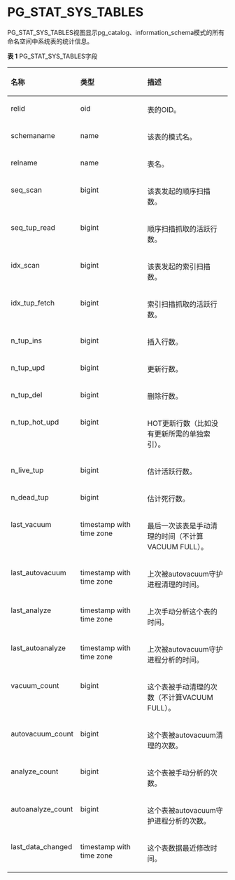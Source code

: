 # PG\_STAT\_SYS\_TABLES<a name="ZH-CN_TOPIC_0289900493"></a>

PG\_STAT\_SYS\_TABLES视图显示pg\_catalog、information\_schema模式的所有命名空间中系统表的统计信息。

**表 1**  PG\_STAT\_SYS\_TABLES字段

<a name="zh-cn_topic_0283137266_zh-cn_topic_0237122452_zh-cn_topic_0059777944_tb0ad026b12cd46328ad1e268932cc38a"></a>
<table><thead align="left"><tr id="zh-cn_topic_0283137266_zh-cn_topic_0237122452_zh-cn_topic_0059777944_r82693b0266304d6f93c47feb497147b0"><th class="cellrowborder" valign="top" width="23.03%" id="mcps1.2.4.1.1"><p id="zh-cn_topic_0283137266_zh-cn_topic_0237122452_zh-cn_topic_0059777944_a1fddbfa2ac2a4331a07e90c281017f47"><a name="zh-cn_topic_0283137266_zh-cn_topic_0237122452_zh-cn_topic_0059777944_a1fddbfa2ac2a4331a07e90c281017f47"></a><a name="zh-cn_topic_0283137266_zh-cn_topic_0237122452_zh-cn_topic_0059777944_a1fddbfa2ac2a4331a07e90c281017f47"></a>名称</p>
</th>
<th class="cellrowborder" valign="top" width="33.93%" id="mcps1.2.4.1.2"><p id="zh-cn_topic_0283137266_zh-cn_topic_0237122452_zh-cn_topic_0059777944_a1ad3a52942f04d3d8cba521d6fdc0f7d"><a name="zh-cn_topic_0283137266_zh-cn_topic_0237122452_zh-cn_topic_0059777944_a1ad3a52942f04d3d8cba521d6fdc0f7d"></a><a name="zh-cn_topic_0283137266_zh-cn_topic_0237122452_zh-cn_topic_0059777944_a1ad3a52942f04d3d8cba521d6fdc0f7d"></a>类型</p>
</th>
<th class="cellrowborder" valign="top" width="43.04%" id="mcps1.2.4.1.3"><p id="zh-cn_topic_0283137266_zh-cn_topic_0237122452_zh-cn_topic_0059777944_acef70f03385240f4b3354ae1f6fb70cf"><a name="zh-cn_topic_0283137266_zh-cn_topic_0237122452_zh-cn_topic_0059777944_acef70f03385240f4b3354ae1f6fb70cf"></a><a name="zh-cn_topic_0283137266_zh-cn_topic_0237122452_zh-cn_topic_0059777944_acef70f03385240f4b3354ae1f6fb70cf"></a>描述</p>
</th>
</tr>
</thead>
<tbody><tr id="zh-cn_topic_0283137266_zh-cn_topic_0237122452_zh-cn_topic_0059777944_r71d48af909434205ad84c8bb884ba0b8"><td class="cellrowborder" valign="top" width="23.03%" headers="mcps1.2.4.1.1 "><p id="zh-cn_topic_0283137266_zh-cn_topic_0237122452_zh-cn_topic_0059777944_a266d98c968d54f57a7ef840913ec623a"><a name="zh-cn_topic_0283137266_zh-cn_topic_0237122452_zh-cn_topic_0059777944_a266d98c968d54f57a7ef840913ec623a"></a><a name="zh-cn_topic_0283137266_zh-cn_topic_0237122452_zh-cn_topic_0059777944_a266d98c968d54f57a7ef840913ec623a"></a>relid</p>
</td>
<td class="cellrowborder" valign="top" width="33.93%" headers="mcps1.2.4.1.2 "><p id="zh-cn_topic_0283137266_zh-cn_topic_0237122452_zh-cn_topic_0059777944_a29b7cd189bc0489faeefcd53084dfbb4"><a name="zh-cn_topic_0283137266_zh-cn_topic_0237122452_zh-cn_topic_0059777944_a29b7cd189bc0489faeefcd53084dfbb4"></a><a name="zh-cn_topic_0283137266_zh-cn_topic_0237122452_zh-cn_topic_0059777944_a29b7cd189bc0489faeefcd53084dfbb4"></a>oid</p>
</td>
<td class="cellrowborder" valign="top" width="43.04%" headers="mcps1.2.4.1.3 "><p id="zh-cn_topic_0283137266_zh-cn_topic_0237122452_zh-cn_topic_0059777944_a24d35e0e522f4d138ad77e2e9d6b29a0"><a name="zh-cn_topic_0283137266_zh-cn_topic_0237122452_zh-cn_topic_0059777944_a24d35e0e522f4d138ad77e2e9d6b29a0"></a><a name="zh-cn_topic_0283137266_zh-cn_topic_0237122452_zh-cn_topic_0059777944_a24d35e0e522f4d138ad77e2e9d6b29a0"></a>表的OID。</p>
</td>
</tr>
<tr id="zh-cn_topic_0283137266_zh-cn_topic_0237122452_zh-cn_topic_0059777944_r7fa2f7e47b864ed987e67f163d3ff0c1"><td class="cellrowborder" valign="top" width="23.03%" headers="mcps1.2.4.1.1 "><p id="zh-cn_topic_0283137266_zh-cn_topic_0237122452_zh-cn_topic_0059777944_a3f53e7bcb6a0488b9d7b923976b72de1"><a name="zh-cn_topic_0283137266_zh-cn_topic_0237122452_zh-cn_topic_0059777944_a3f53e7bcb6a0488b9d7b923976b72de1"></a><a name="zh-cn_topic_0283137266_zh-cn_topic_0237122452_zh-cn_topic_0059777944_a3f53e7bcb6a0488b9d7b923976b72de1"></a>schemaname</p>
</td>
<td class="cellrowborder" valign="top" width="33.93%" headers="mcps1.2.4.1.2 "><p id="zh-cn_topic_0283137266_zh-cn_topic_0237122452_zh-cn_topic_0059777944_abc26d6b38a75483593492bbe370b9150"><a name="zh-cn_topic_0283137266_zh-cn_topic_0237122452_zh-cn_topic_0059777944_abc26d6b38a75483593492bbe370b9150"></a><a name="zh-cn_topic_0283137266_zh-cn_topic_0237122452_zh-cn_topic_0059777944_abc26d6b38a75483593492bbe370b9150"></a>name</p>
</td>
<td class="cellrowborder" valign="top" width="43.04%" headers="mcps1.2.4.1.3 "><p id="zh-cn_topic_0283137266_zh-cn_topic_0237122452_zh-cn_topic_0059777944_ab1799c79d0e84f1abac0e575c30cd6e6"><a name="zh-cn_topic_0283137266_zh-cn_topic_0237122452_zh-cn_topic_0059777944_ab1799c79d0e84f1abac0e575c30cd6e6"></a><a name="zh-cn_topic_0283137266_zh-cn_topic_0237122452_zh-cn_topic_0059777944_ab1799c79d0e84f1abac0e575c30cd6e6"></a>该表的模式名。</p>
</td>
</tr>
<tr id="zh-cn_topic_0283137266_zh-cn_topic_0237122452_zh-cn_topic_0059777944_rb19df682a72440379369f232f8024a04"><td class="cellrowborder" valign="top" width="23.03%" headers="mcps1.2.4.1.1 "><p id="zh-cn_topic_0283137266_zh-cn_topic_0237122452_zh-cn_topic_0059777944_a3a237586cf5340a48e81157ea082127a"><a name="zh-cn_topic_0283137266_zh-cn_topic_0237122452_zh-cn_topic_0059777944_a3a237586cf5340a48e81157ea082127a"></a><a name="zh-cn_topic_0283137266_zh-cn_topic_0237122452_zh-cn_topic_0059777944_a3a237586cf5340a48e81157ea082127a"></a>relname</p>
</td>
<td class="cellrowborder" valign="top" width="33.93%" headers="mcps1.2.4.1.2 "><p id="zh-cn_topic_0283137266_zh-cn_topic_0237122452_zh-cn_topic_0059777944_a5e7fe87c8c714f16b7a77e9f6f820aea"><a name="zh-cn_topic_0283137266_zh-cn_topic_0237122452_zh-cn_topic_0059777944_a5e7fe87c8c714f16b7a77e9f6f820aea"></a><a name="zh-cn_topic_0283137266_zh-cn_topic_0237122452_zh-cn_topic_0059777944_a5e7fe87c8c714f16b7a77e9f6f820aea"></a>name</p>
</td>
<td class="cellrowborder" valign="top" width="43.04%" headers="mcps1.2.4.1.3 "><p id="zh-cn_topic_0283137266_zh-cn_topic_0237122452_zh-cn_topic_0059777944_aae81d3124ca1475b8f6a9b684fcf2d9c"><a name="zh-cn_topic_0283137266_zh-cn_topic_0237122452_zh-cn_topic_0059777944_aae81d3124ca1475b8f6a9b684fcf2d9c"></a><a name="zh-cn_topic_0283137266_zh-cn_topic_0237122452_zh-cn_topic_0059777944_aae81d3124ca1475b8f6a9b684fcf2d9c"></a>表名。</p>
</td>
</tr>
<tr id="zh-cn_topic_0283137266_zh-cn_topic_0237122452_zh-cn_topic_0059777944_rb836e203e596436e9b9e37d75f260224"><td class="cellrowborder" valign="top" width="23.03%" headers="mcps1.2.4.1.1 "><p id="zh-cn_topic_0283137266_zh-cn_topic_0237122452_zh-cn_topic_0059777944_a4d9d69d3995a4f3ea3d02dbe2ba34bd4"><a name="zh-cn_topic_0283137266_zh-cn_topic_0237122452_zh-cn_topic_0059777944_a4d9d69d3995a4f3ea3d02dbe2ba34bd4"></a><a name="zh-cn_topic_0283137266_zh-cn_topic_0237122452_zh-cn_topic_0059777944_a4d9d69d3995a4f3ea3d02dbe2ba34bd4"></a>seq_scan</p>
</td>
<td class="cellrowborder" valign="top" width="33.93%" headers="mcps1.2.4.1.2 "><p id="zh-cn_topic_0283137266_zh-cn_topic_0237122452_zh-cn_topic_0059777944_ae17c4337d635446d8be8d47a4fcda8a0"><a name="zh-cn_topic_0283137266_zh-cn_topic_0237122452_zh-cn_topic_0059777944_ae17c4337d635446d8be8d47a4fcda8a0"></a><a name="zh-cn_topic_0283137266_zh-cn_topic_0237122452_zh-cn_topic_0059777944_ae17c4337d635446d8be8d47a4fcda8a0"></a>bigint</p>
</td>
<td class="cellrowborder" valign="top" width="43.04%" headers="mcps1.2.4.1.3 "><p id="zh-cn_topic_0283137266_zh-cn_topic_0237122452_zh-cn_topic_0059777944_a8293789e56424fc2a730848620d55c87"><a name="zh-cn_topic_0283137266_zh-cn_topic_0237122452_zh-cn_topic_0059777944_a8293789e56424fc2a730848620d55c87"></a><a name="zh-cn_topic_0283137266_zh-cn_topic_0237122452_zh-cn_topic_0059777944_a8293789e56424fc2a730848620d55c87"></a>该表发起的顺序扫描数。</p>
</td>
</tr>
<tr id="zh-cn_topic_0283137266_zh-cn_topic_0237122452_zh-cn_topic_0059777944_rb11753ef83144fbb8c379bad96ba902b"><td class="cellrowborder" valign="top" width="23.03%" headers="mcps1.2.4.1.1 "><p id="zh-cn_topic_0283137266_zh-cn_topic_0237122452_zh-cn_topic_0059777944_a9e461b099c614c54bff917beec3bd334"><a name="zh-cn_topic_0283137266_zh-cn_topic_0237122452_zh-cn_topic_0059777944_a9e461b099c614c54bff917beec3bd334"></a><a name="zh-cn_topic_0283137266_zh-cn_topic_0237122452_zh-cn_topic_0059777944_a9e461b099c614c54bff917beec3bd334"></a>seq_tup_read</p>
</td>
<td class="cellrowborder" valign="top" width="33.93%" headers="mcps1.2.4.1.2 "><p id="zh-cn_topic_0283137266_zh-cn_topic_0237122452_zh-cn_topic_0059777944_ac8c0bc7ffb8a48af86dc93d8035a3f74"><a name="zh-cn_topic_0283137266_zh-cn_topic_0237122452_zh-cn_topic_0059777944_ac8c0bc7ffb8a48af86dc93d8035a3f74"></a><a name="zh-cn_topic_0283137266_zh-cn_topic_0237122452_zh-cn_topic_0059777944_ac8c0bc7ffb8a48af86dc93d8035a3f74"></a>bigint</p>
</td>
<td class="cellrowborder" valign="top" width="43.04%" headers="mcps1.2.4.1.3 "><p id="zh-cn_topic_0283137266_zh-cn_topic_0237122452_zh-cn_topic_0059777944_aa8438bd23c084b23be563032f6ff66a5"><a name="zh-cn_topic_0283137266_zh-cn_topic_0237122452_zh-cn_topic_0059777944_aa8438bd23c084b23be563032f6ff66a5"></a><a name="zh-cn_topic_0283137266_zh-cn_topic_0237122452_zh-cn_topic_0059777944_aa8438bd23c084b23be563032f6ff66a5"></a>顺序扫描抓取的活跃行数。</p>
</td>
</tr>
<tr id="zh-cn_topic_0283137266_zh-cn_topic_0237122452_zh-cn_topic_0059777944_r25d11bab61904550a2e7e7398b8aef98"><td class="cellrowborder" valign="top" width="23.03%" headers="mcps1.2.4.1.1 "><p id="zh-cn_topic_0283137266_zh-cn_topic_0237122452_zh-cn_topic_0059777944_a04d4f99629f04d2f8f0d327327912b63"><a name="zh-cn_topic_0283137266_zh-cn_topic_0237122452_zh-cn_topic_0059777944_a04d4f99629f04d2f8f0d327327912b63"></a><a name="zh-cn_topic_0283137266_zh-cn_topic_0237122452_zh-cn_topic_0059777944_a04d4f99629f04d2f8f0d327327912b63"></a>idx_scan</p>
</td>
<td class="cellrowborder" valign="top" width="33.93%" headers="mcps1.2.4.1.2 "><p id="zh-cn_topic_0283137266_zh-cn_topic_0237122452_zh-cn_topic_0059777944_ac87e8f2fb25e4a4eb2006609a8153e71"><a name="zh-cn_topic_0283137266_zh-cn_topic_0237122452_zh-cn_topic_0059777944_ac87e8f2fb25e4a4eb2006609a8153e71"></a><a name="zh-cn_topic_0283137266_zh-cn_topic_0237122452_zh-cn_topic_0059777944_ac87e8f2fb25e4a4eb2006609a8153e71"></a>bigint</p>
</td>
<td class="cellrowborder" valign="top" width="43.04%" headers="mcps1.2.4.1.3 "><p id="zh-cn_topic_0283137266_zh-cn_topic_0237122452_zh-cn_topic_0059777944_aecbb6b641406436cbc03d042049da935"><a name="zh-cn_topic_0283137266_zh-cn_topic_0237122452_zh-cn_topic_0059777944_aecbb6b641406436cbc03d042049da935"></a><a name="zh-cn_topic_0283137266_zh-cn_topic_0237122452_zh-cn_topic_0059777944_aecbb6b641406436cbc03d042049da935"></a>该表发起的索引扫描数。</p>
</td>
</tr>
<tr id="zh-cn_topic_0283137266_zh-cn_topic_0237122452_zh-cn_topic_0059777944_r425fe6b3b0de46a899b153552c829be8"><td class="cellrowborder" valign="top" width="23.03%" headers="mcps1.2.4.1.1 "><p id="zh-cn_topic_0283137266_zh-cn_topic_0237122452_zh-cn_topic_0059777944_aebfd641ddae84ec993fc4ce8442f208e"><a name="zh-cn_topic_0283137266_zh-cn_topic_0237122452_zh-cn_topic_0059777944_aebfd641ddae84ec993fc4ce8442f208e"></a><a name="zh-cn_topic_0283137266_zh-cn_topic_0237122452_zh-cn_topic_0059777944_aebfd641ddae84ec993fc4ce8442f208e"></a>idx_tup_fetch</p>
</td>
<td class="cellrowborder" valign="top" width="33.93%" headers="mcps1.2.4.1.2 "><p id="zh-cn_topic_0283137266_zh-cn_topic_0237122452_zh-cn_topic_0059777944_ab5158d946eec4c85b9325868fb906999"><a name="zh-cn_topic_0283137266_zh-cn_topic_0237122452_zh-cn_topic_0059777944_ab5158d946eec4c85b9325868fb906999"></a><a name="zh-cn_topic_0283137266_zh-cn_topic_0237122452_zh-cn_topic_0059777944_ab5158d946eec4c85b9325868fb906999"></a>bigint</p>
</td>
<td class="cellrowborder" valign="top" width="43.04%" headers="mcps1.2.4.1.3 "><p id="zh-cn_topic_0283137266_zh-cn_topic_0237122452_zh-cn_topic_0059777944_a637a963842544c99bb65a6ff36d70aba"><a name="zh-cn_topic_0283137266_zh-cn_topic_0237122452_zh-cn_topic_0059777944_a637a963842544c99bb65a6ff36d70aba"></a><a name="zh-cn_topic_0283137266_zh-cn_topic_0237122452_zh-cn_topic_0059777944_a637a963842544c99bb65a6ff36d70aba"></a>索引扫描抓取的活跃行数。</p>
</td>
</tr>
<tr id="zh-cn_topic_0283137266_zh-cn_topic_0237122452_zh-cn_topic_0059777944_r422e2bfbfdfe4e8089dee473267d5cb2"><td class="cellrowborder" valign="top" width="23.03%" headers="mcps1.2.4.1.1 "><p id="zh-cn_topic_0283137266_zh-cn_topic_0237122452_zh-cn_topic_0059777944_a5e6eab5c8d0c4a809fc13f537461cc7b"><a name="zh-cn_topic_0283137266_zh-cn_topic_0237122452_zh-cn_topic_0059777944_a5e6eab5c8d0c4a809fc13f537461cc7b"></a><a name="zh-cn_topic_0283137266_zh-cn_topic_0237122452_zh-cn_topic_0059777944_a5e6eab5c8d0c4a809fc13f537461cc7b"></a>n_tup_ins</p>
</td>
<td class="cellrowborder" valign="top" width="33.93%" headers="mcps1.2.4.1.2 "><p id="zh-cn_topic_0283137266_zh-cn_topic_0237122452_zh-cn_topic_0059777944_a9aac495291c74baaabcbf047aa0f60cd"><a name="zh-cn_topic_0283137266_zh-cn_topic_0237122452_zh-cn_topic_0059777944_a9aac495291c74baaabcbf047aa0f60cd"></a><a name="zh-cn_topic_0283137266_zh-cn_topic_0237122452_zh-cn_topic_0059777944_a9aac495291c74baaabcbf047aa0f60cd"></a>bigint</p>
</td>
<td class="cellrowborder" valign="top" width="43.04%" headers="mcps1.2.4.1.3 "><p id="zh-cn_topic_0283137266_zh-cn_topic_0237122452_zh-cn_topic_0059777944_a667be5a354e14b1ab399cdc8e80e1ee2"><a name="zh-cn_topic_0283137266_zh-cn_topic_0237122452_zh-cn_topic_0059777944_a667be5a354e14b1ab399cdc8e80e1ee2"></a><a name="zh-cn_topic_0283137266_zh-cn_topic_0237122452_zh-cn_topic_0059777944_a667be5a354e14b1ab399cdc8e80e1ee2"></a>插入行数。</p>
</td>
</tr>
<tr id="zh-cn_topic_0283137266_zh-cn_topic_0237122452_zh-cn_topic_0059777944_r5a5e6bbb09524845b6017b2ac3ff52ff"><td class="cellrowborder" valign="top" width="23.03%" headers="mcps1.2.4.1.1 "><p id="zh-cn_topic_0283137266_zh-cn_topic_0237122452_zh-cn_topic_0059777944_a908d6710b15a435ab996e9fbe271c86b"><a name="zh-cn_topic_0283137266_zh-cn_topic_0237122452_zh-cn_topic_0059777944_a908d6710b15a435ab996e9fbe271c86b"></a><a name="zh-cn_topic_0283137266_zh-cn_topic_0237122452_zh-cn_topic_0059777944_a908d6710b15a435ab996e9fbe271c86b"></a>n_tup_upd</p>
</td>
<td class="cellrowborder" valign="top" width="33.93%" headers="mcps1.2.4.1.2 "><p id="zh-cn_topic_0283137266_zh-cn_topic_0237122452_zh-cn_topic_0059777944_a3463750cab23434cb9c2feda0c8f50be"><a name="zh-cn_topic_0283137266_zh-cn_topic_0237122452_zh-cn_topic_0059777944_a3463750cab23434cb9c2feda0c8f50be"></a><a name="zh-cn_topic_0283137266_zh-cn_topic_0237122452_zh-cn_topic_0059777944_a3463750cab23434cb9c2feda0c8f50be"></a>bigint</p>
</td>
<td class="cellrowborder" valign="top" width="43.04%" headers="mcps1.2.4.1.3 "><p id="zh-cn_topic_0283137266_zh-cn_topic_0237122452_zh-cn_topic_0059777944_a3be83789c0d146fdab782c6e25cd839a"><a name="zh-cn_topic_0283137266_zh-cn_topic_0237122452_zh-cn_topic_0059777944_a3be83789c0d146fdab782c6e25cd839a"></a><a name="zh-cn_topic_0283137266_zh-cn_topic_0237122452_zh-cn_topic_0059777944_a3be83789c0d146fdab782c6e25cd839a"></a>更新行数。</p>
</td>
</tr>
<tr id="zh-cn_topic_0283137266_zh-cn_topic_0237122452_zh-cn_topic_0059777944_rc392fc325d824d9db70ce2dc72b9a6f9"><td class="cellrowborder" valign="top" width="23.03%" headers="mcps1.2.4.1.1 "><p id="zh-cn_topic_0283137266_zh-cn_topic_0237122452_zh-cn_topic_0059777944_a1749f7632e2d4e4599717a20c036719d"><a name="zh-cn_topic_0283137266_zh-cn_topic_0237122452_zh-cn_topic_0059777944_a1749f7632e2d4e4599717a20c036719d"></a><a name="zh-cn_topic_0283137266_zh-cn_topic_0237122452_zh-cn_topic_0059777944_a1749f7632e2d4e4599717a20c036719d"></a>n_tup_del</p>
</td>
<td class="cellrowborder" valign="top" width="33.93%" headers="mcps1.2.4.1.2 "><p id="zh-cn_topic_0283137266_zh-cn_topic_0237122452_zh-cn_topic_0059777944_ad386dc6b4c194373b4e830aac3ab6c24"><a name="zh-cn_topic_0283137266_zh-cn_topic_0237122452_zh-cn_topic_0059777944_ad386dc6b4c194373b4e830aac3ab6c24"></a><a name="zh-cn_topic_0283137266_zh-cn_topic_0237122452_zh-cn_topic_0059777944_ad386dc6b4c194373b4e830aac3ab6c24"></a>bigint</p>
</td>
<td class="cellrowborder" valign="top" width="43.04%" headers="mcps1.2.4.1.3 "><p id="zh-cn_topic_0283137266_zh-cn_topic_0237122452_zh-cn_topic_0059777944_afe16085394af4112a9e5d8a4890bc671"><a name="zh-cn_topic_0283137266_zh-cn_topic_0237122452_zh-cn_topic_0059777944_afe16085394af4112a9e5d8a4890bc671"></a><a name="zh-cn_topic_0283137266_zh-cn_topic_0237122452_zh-cn_topic_0059777944_afe16085394af4112a9e5d8a4890bc671"></a>删除行数。</p>
</td>
</tr>
<tr id="zh-cn_topic_0283137266_zh-cn_topic_0237122452_zh-cn_topic_0059777944_r3fdc1ce64acf4dd5a9984bb0cc940957"><td class="cellrowborder" valign="top" width="23.03%" headers="mcps1.2.4.1.1 "><p id="zh-cn_topic_0283137266_zh-cn_topic_0237122452_zh-cn_topic_0059777944_ab14bb976914247448c57d689a528a104"><a name="zh-cn_topic_0283137266_zh-cn_topic_0237122452_zh-cn_topic_0059777944_ab14bb976914247448c57d689a528a104"></a><a name="zh-cn_topic_0283137266_zh-cn_topic_0237122452_zh-cn_topic_0059777944_ab14bb976914247448c57d689a528a104"></a>n_tup_hot_upd</p>
</td>
<td class="cellrowborder" valign="top" width="33.93%" headers="mcps1.2.4.1.2 "><p id="zh-cn_topic_0283137266_zh-cn_topic_0237122452_zh-cn_topic_0059777944_a1db854c9cd914a428cd78b977027de50"><a name="zh-cn_topic_0283137266_zh-cn_topic_0237122452_zh-cn_topic_0059777944_a1db854c9cd914a428cd78b977027de50"></a><a name="zh-cn_topic_0283137266_zh-cn_topic_0237122452_zh-cn_topic_0059777944_a1db854c9cd914a428cd78b977027de50"></a>bigint</p>
</td>
<td class="cellrowborder" valign="top" width="43.04%" headers="mcps1.2.4.1.3 "><p id="zh-cn_topic_0283137266_zh-cn_topic_0237122452_zh-cn_topic_0059777944_aa7b875292a404df597cb3ca488f851e3"><a name="zh-cn_topic_0283137266_zh-cn_topic_0237122452_zh-cn_topic_0059777944_aa7b875292a404df597cb3ca488f851e3"></a><a name="zh-cn_topic_0283137266_zh-cn_topic_0237122452_zh-cn_topic_0059777944_aa7b875292a404df597cb3ca488f851e3"></a>HOT更新行数（比如没有更新所需的单独索引）。</p>
</td>
</tr>
<tr id="zh-cn_topic_0283137266_zh-cn_topic_0237122452_zh-cn_topic_0059777944_rfdca496aaae547f8b916f4164bbfc5b7"><td class="cellrowborder" valign="top" width="23.03%" headers="mcps1.2.4.1.1 "><p id="zh-cn_topic_0283137266_zh-cn_topic_0237122452_zh-cn_topic_0059777944_a3aea8a42040b43daae398f11088268b4"><a name="zh-cn_topic_0283137266_zh-cn_topic_0237122452_zh-cn_topic_0059777944_a3aea8a42040b43daae398f11088268b4"></a><a name="zh-cn_topic_0283137266_zh-cn_topic_0237122452_zh-cn_topic_0059777944_a3aea8a42040b43daae398f11088268b4"></a>n_live_tup</p>
</td>
<td class="cellrowborder" valign="top" width="33.93%" headers="mcps1.2.4.1.2 "><p id="zh-cn_topic_0283137266_zh-cn_topic_0237122452_zh-cn_topic_0059777944_ae6540723eb1543dc8e38dfaa6ab74215"><a name="zh-cn_topic_0283137266_zh-cn_topic_0237122452_zh-cn_topic_0059777944_ae6540723eb1543dc8e38dfaa6ab74215"></a><a name="zh-cn_topic_0283137266_zh-cn_topic_0237122452_zh-cn_topic_0059777944_ae6540723eb1543dc8e38dfaa6ab74215"></a>bigint</p>
</td>
<td class="cellrowborder" valign="top" width="43.04%" headers="mcps1.2.4.1.3 "><p id="zh-cn_topic_0283137266_zh-cn_topic_0237122452_zh-cn_topic_0059777944_abfb7a9716afb411c8c4ea71509aedd1a"><a name="zh-cn_topic_0283137266_zh-cn_topic_0237122452_zh-cn_topic_0059777944_abfb7a9716afb411c8c4ea71509aedd1a"></a><a name="zh-cn_topic_0283137266_zh-cn_topic_0237122452_zh-cn_topic_0059777944_abfb7a9716afb411c8c4ea71509aedd1a"></a>估计活跃行数。</p>
</td>
</tr>
<tr id="zh-cn_topic_0283137266_zh-cn_topic_0237122452_zh-cn_topic_0059777944_r499812024ed84253983693257516fd4e"><td class="cellrowborder" valign="top" width="23.03%" headers="mcps1.2.4.1.1 "><p id="zh-cn_topic_0283137266_zh-cn_topic_0237122452_zh-cn_topic_0059777944_a839947c70727430e8bd902653648dace"><a name="zh-cn_topic_0283137266_zh-cn_topic_0237122452_zh-cn_topic_0059777944_a839947c70727430e8bd902653648dace"></a><a name="zh-cn_topic_0283137266_zh-cn_topic_0237122452_zh-cn_topic_0059777944_a839947c70727430e8bd902653648dace"></a>n_dead_tup</p>
</td>
<td class="cellrowborder" valign="top" width="33.93%" headers="mcps1.2.4.1.2 "><p id="zh-cn_topic_0283137266_zh-cn_topic_0237122452_zh-cn_topic_0059777944_a0b7ab54f0aea45d0bb6dc49a5e17acc2"><a name="zh-cn_topic_0283137266_zh-cn_topic_0237122452_zh-cn_topic_0059777944_a0b7ab54f0aea45d0bb6dc49a5e17acc2"></a><a name="zh-cn_topic_0283137266_zh-cn_topic_0237122452_zh-cn_topic_0059777944_a0b7ab54f0aea45d0bb6dc49a5e17acc2"></a>bigint</p>
</td>
<td class="cellrowborder" valign="top" width="43.04%" headers="mcps1.2.4.1.3 "><p id="zh-cn_topic_0283137266_zh-cn_topic_0237122452_zh-cn_topic_0059777944_a321143e742f24c7d96b289b85ef83ffc"><a name="zh-cn_topic_0283137266_zh-cn_topic_0237122452_zh-cn_topic_0059777944_a321143e742f24c7d96b289b85ef83ffc"></a><a name="zh-cn_topic_0283137266_zh-cn_topic_0237122452_zh-cn_topic_0059777944_a321143e742f24c7d96b289b85ef83ffc"></a>估计死行数。</p>
</td>
</tr>
<tr id="zh-cn_topic_0283137266_zh-cn_topic_0237122452_zh-cn_topic_0059777944_r43095aec03b8483794b0bae4136b042e"><td class="cellrowborder" valign="top" width="23.03%" headers="mcps1.2.4.1.1 "><p id="zh-cn_topic_0283137266_zh-cn_topic_0237122452_zh-cn_topic_0059777944_aee420c4ba9714cb7816848fba798e9e4"><a name="zh-cn_topic_0283137266_zh-cn_topic_0237122452_zh-cn_topic_0059777944_aee420c4ba9714cb7816848fba798e9e4"></a><a name="zh-cn_topic_0283137266_zh-cn_topic_0237122452_zh-cn_topic_0059777944_aee420c4ba9714cb7816848fba798e9e4"></a>last_vacuum</p>
</td>
<td class="cellrowborder" valign="top" width="33.93%" headers="mcps1.2.4.1.2 "><p id="zh-cn_topic_0283137266_zh-cn_topic_0237122452_zh-cn_topic_0059777944_a22661513e8754fed8d63f9772072db58"><a name="zh-cn_topic_0283137266_zh-cn_topic_0237122452_zh-cn_topic_0059777944_a22661513e8754fed8d63f9772072db58"></a><a name="zh-cn_topic_0283137266_zh-cn_topic_0237122452_zh-cn_topic_0059777944_a22661513e8754fed8d63f9772072db58"></a>timestamp with time zone</p>
</td>
<td class="cellrowborder" valign="top" width="43.04%" headers="mcps1.2.4.1.3 "><p id="zh-cn_topic_0283137266_zh-cn_topic_0237122452_zh-cn_topic_0059777944_a0515be8504914453a8457a32ab1c615c"><a name="zh-cn_topic_0283137266_zh-cn_topic_0237122452_zh-cn_topic_0059777944_a0515be8504914453a8457a32ab1c615c"></a><a name="zh-cn_topic_0283137266_zh-cn_topic_0237122452_zh-cn_topic_0059777944_a0515be8504914453a8457a32ab1c615c"></a>最后一次该表是手动清理的时间（不计算VACUUM FULL）。</p>
</td>
</tr>
<tr id="zh-cn_topic_0283137266_zh-cn_topic_0237122452_zh-cn_topic_0059777944_rcd13a7d67c324194b91944fcdfc391ff"><td class="cellrowborder" valign="top" width="23.03%" headers="mcps1.2.4.1.1 "><p id="zh-cn_topic_0283137266_zh-cn_topic_0237122452_zh-cn_topic_0059777944_a7345e79c0d7842f2b6fd723d1aebe48b"><a name="zh-cn_topic_0283137266_zh-cn_topic_0237122452_zh-cn_topic_0059777944_a7345e79c0d7842f2b6fd723d1aebe48b"></a><a name="zh-cn_topic_0283137266_zh-cn_topic_0237122452_zh-cn_topic_0059777944_a7345e79c0d7842f2b6fd723d1aebe48b"></a>last_autovacuum</p>
</td>
<td class="cellrowborder" valign="top" width="33.93%" headers="mcps1.2.4.1.2 "><p id="zh-cn_topic_0283137266_zh-cn_topic_0237122452_zh-cn_topic_0059777944_adde8d18d733546ad83521eae9ff33864"><a name="zh-cn_topic_0283137266_zh-cn_topic_0237122452_zh-cn_topic_0059777944_adde8d18d733546ad83521eae9ff33864"></a><a name="zh-cn_topic_0283137266_zh-cn_topic_0237122452_zh-cn_topic_0059777944_adde8d18d733546ad83521eae9ff33864"></a>timestamp with time zone</p>
</td>
<td class="cellrowborder" valign="top" width="43.04%" headers="mcps1.2.4.1.3 "><p id="zh-cn_topic_0283137266_zh-cn_topic_0237122452_zh-cn_topic_0059777944_a364218db520743279f98f024a4fd87f9"><a name="zh-cn_topic_0283137266_zh-cn_topic_0237122452_zh-cn_topic_0059777944_a364218db520743279f98f024a4fd87f9"></a><a name="zh-cn_topic_0283137266_zh-cn_topic_0237122452_zh-cn_topic_0059777944_a364218db520743279f98f024a4fd87f9"></a>上次被autovacuum守护进程清理的时间。</p>
</td>
</tr>
<tr id="zh-cn_topic_0283137266_zh-cn_topic_0237122452_zh-cn_topic_0059777944_rc273d0d2266443d9acf9a1ff6fbcbfc7"><td class="cellrowborder" valign="top" width="23.03%" headers="mcps1.2.4.1.1 "><p id="zh-cn_topic_0283137266_zh-cn_topic_0237122452_zh-cn_topic_0059777944_adbe53523ceec40ee94aeae93584ed039"><a name="zh-cn_topic_0283137266_zh-cn_topic_0237122452_zh-cn_topic_0059777944_adbe53523ceec40ee94aeae93584ed039"></a><a name="zh-cn_topic_0283137266_zh-cn_topic_0237122452_zh-cn_topic_0059777944_adbe53523ceec40ee94aeae93584ed039"></a>last_analyze</p>
</td>
<td class="cellrowborder" valign="top" width="33.93%" headers="mcps1.2.4.1.2 "><p id="zh-cn_topic_0283137266_zh-cn_topic_0237122452_zh-cn_topic_0059777944_afa3486d88f0c4e52b2e7a4446c512b26"><a name="zh-cn_topic_0283137266_zh-cn_topic_0237122452_zh-cn_topic_0059777944_afa3486d88f0c4e52b2e7a4446c512b26"></a><a name="zh-cn_topic_0283137266_zh-cn_topic_0237122452_zh-cn_topic_0059777944_afa3486d88f0c4e52b2e7a4446c512b26"></a>timestamp with time zone</p>
</td>
<td class="cellrowborder" valign="top" width="43.04%" headers="mcps1.2.4.1.3 "><p id="zh-cn_topic_0283137266_zh-cn_topic_0237122452_zh-cn_topic_0059777944_a3d97296f7b3341bc940deead5bb5b881"><a name="zh-cn_topic_0283137266_zh-cn_topic_0237122452_zh-cn_topic_0059777944_a3d97296f7b3341bc940deead5bb5b881"></a><a name="zh-cn_topic_0283137266_zh-cn_topic_0237122452_zh-cn_topic_0059777944_a3d97296f7b3341bc940deead5bb5b881"></a>上次手动分析这个表的时间。</p>
</td>
</tr>
<tr id="zh-cn_topic_0283137266_zh-cn_topic_0237122452_zh-cn_topic_0059777944_r3ad6aa70c9e1423fbaa32eb2e57fe5b0"><td class="cellrowborder" valign="top" width="23.03%" headers="mcps1.2.4.1.1 "><p id="zh-cn_topic_0283137266_zh-cn_topic_0237122452_zh-cn_topic_0059777944_a5875778c480b4264af86262c20480f52"><a name="zh-cn_topic_0283137266_zh-cn_topic_0237122452_zh-cn_topic_0059777944_a5875778c480b4264af86262c20480f52"></a><a name="zh-cn_topic_0283137266_zh-cn_topic_0237122452_zh-cn_topic_0059777944_a5875778c480b4264af86262c20480f52"></a>last_autoanalyze</p>
</td>
<td class="cellrowborder" valign="top" width="33.93%" headers="mcps1.2.4.1.2 "><p id="zh-cn_topic_0283137266_zh-cn_topic_0237122452_zh-cn_topic_0059777944_aaafddc55c639416d873f3a33f62c5400"><a name="zh-cn_topic_0283137266_zh-cn_topic_0237122452_zh-cn_topic_0059777944_aaafddc55c639416d873f3a33f62c5400"></a><a name="zh-cn_topic_0283137266_zh-cn_topic_0237122452_zh-cn_topic_0059777944_aaafddc55c639416d873f3a33f62c5400"></a>timestamp with time zone</p>
</td>
<td class="cellrowborder" valign="top" width="43.04%" headers="mcps1.2.4.1.3 "><p id="zh-cn_topic_0283137266_zh-cn_topic_0237122452_zh-cn_topic_0059777944_a1c0479ca0f6243f8840102dda7f512fb"><a name="zh-cn_topic_0283137266_zh-cn_topic_0237122452_zh-cn_topic_0059777944_a1c0479ca0f6243f8840102dda7f512fb"></a><a name="zh-cn_topic_0283137266_zh-cn_topic_0237122452_zh-cn_topic_0059777944_a1c0479ca0f6243f8840102dda7f512fb"></a>上次被autovacuum守护进程分析的时间。</p>
</td>
</tr>
<tr id="zh-cn_topic_0283137266_zh-cn_topic_0237122452_zh-cn_topic_0059777944_re654bf5b88c3432f90f5508be29abcde"><td class="cellrowborder" valign="top" width="23.03%" headers="mcps1.2.4.1.1 "><p id="zh-cn_topic_0283137266_zh-cn_topic_0237122452_zh-cn_topic_0059777944_a04adc251889a4664b7e550e9ea33b045"><a name="zh-cn_topic_0283137266_zh-cn_topic_0237122452_zh-cn_topic_0059777944_a04adc251889a4664b7e550e9ea33b045"></a><a name="zh-cn_topic_0283137266_zh-cn_topic_0237122452_zh-cn_topic_0059777944_a04adc251889a4664b7e550e9ea33b045"></a>vacuum_count</p>
</td>
<td class="cellrowborder" valign="top" width="33.93%" headers="mcps1.2.4.1.2 "><p id="zh-cn_topic_0283137266_zh-cn_topic_0237122452_zh-cn_topic_0059777944_a18882bd4ce8f44bd8a66917637d30b1f"><a name="zh-cn_topic_0283137266_zh-cn_topic_0237122452_zh-cn_topic_0059777944_a18882bd4ce8f44bd8a66917637d30b1f"></a><a name="zh-cn_topic_0283137266_zh-cn_topic_0237122452_zh-cn_topic_0059777944_a18882bd4ce8f44bd8a66917637d30b1f"></a>bigint</p>
</td>
<td class="cellrowborder" valign="top" width="43.04%" headers="mcps1.2.4.1.3 "><p id="zh-cn_topic_0283137266_zh-cn_topic_0237122452_zh-cn_topic_0059777944_aeea858de317a429289654edfd0e56b0b"><a name="zh-cn_topic_0283137266_zh-cn_topic_0237122452_zh-cn_topic_0059777944_aeea858de317a429289654edfd0e56b0b"></a><a name="zh-cn_topic_0283137266_zh-cn_topic_0237122452_zh-cn_topic_0059777944_aeea858de317a429289654edfd0e56b0b"></a>这个表被手动清理的次数（不计算VACUUM FULL）。</p>
</td>
</tr>
<tr id="zh-cn_topic_0283137266_zh-cn_topic_0237122452_zh-cn_topic_0059777944_r94a9f6b8628a4ab2a2ad4fcc4f817b25"><td class="cellrowborder" valign="top" width="23.03%" headers="mcps1.2.4.1.1 "><p id="zh-cn_topic_0283137266_zh-cn_topic_0237122452_zh-cn_topic_0059777944_ac280fff5f97e4dc8bee03c9d0ac8caae"><a name="zh-cn_topic_0283137266_zh-cn_topic_0237122452_zh-cn_topic_0059777944_ac280fff5f97e4dc8bee03c9d0ac8caae"></a><a name="zh-cn_topic_0283137266_zh-cn_topic_0237122452_zh-cn_topic_0059777944_ac280fff5f97e4dc8bee03c9d0ac8caae"></a>autovacuum_count</p>
</td>
<td class="cellrowborder" valign="top" width="33.93%" headers="mcps1.2.4.1.2 "><p id="zh-cn_topic_0283137266_zh-cn_topic_0237122452_zh-cn_topic_0059777944_a0313a2216df3426fadf643f020a79529"><a name="zh-cn_topic_0283137266_zh-cn_topic_0237122452_zh-cn_topic_0059777944_a0313a2216df3426fadf643f020a79529"></a><a name="zh-cn_topic_0283137266_zh-cn_topic_0237122452_zh-cn_topic_0059777944_a0313a2216df3426fadf643f020a79529"></a>bigint</p>
</td>
<td class="cellrowborder" valign="top" width="43.04%" headers="mcps1.2.4.1.3 "><p id="zh-cn_topic_0283137266_zh-cn_topic_0237122452_zh-cn_topic_0059777944_a1ccea807e02344e082c4d8342309c7e2"><a name="zh-cn_topic_0283137266_zh-cn_topic_0237122452_zh-cn_topic_0059777944_a1ccea807e02344e082c4d8342309c7e2"></a><a name="zh-cn_topic_0283137266_zh-cn_topic_0237122452_zh-cn_topic_0059777944_a1ccea807e02344e082c4d8342309c7e2"></a>这个表被autovacuum清理的次数。</p>
</td>
</tr>
<tr id="zh-cn_topic_0283137266_zh-cn_topic_0237122452_zh-cn_topic_0059777944_r9188c00c7eed47f8a9d58b7c56c3cf83"><td class="cellrowborder" valign="top" width="23.03%" headers="mcps1.2.4.1.1 "><p id="zh-cn_topic_0283137266_zh-cn_topic_0237122452_zh-cn_topic_0059777944_a03974ed7a0a7464cbcae7d546d05531d"><a name="zh-cn_topic_0283137266_zh-cn_topic_0237122452_zh-cn_topic_0059777944_a03974ed7a0a7464cbcae7d546d05531d"></a><a name="zh-cn_topic_0283137266_zh-cn_topic_0237122452_zh-cn_topic_0059777944_a03974ed7a0a7464cbcae7d546d05531d"></a>analyze_count</p>
</td>
<td class="cellrowborder" valign="top" width="33.93%" headers="mcps1.2.4.1.2 "><p id="zh-cn_topic_0283137266_zh-cn_topic_0237122452_zh-cn_topic_0059777944_aa3d80a1e00d64e17b9303c0cc4811925"><a name="zh-cn_topic_0283137266_zh-cn_topic_0237122452_zh-cn_topic_0059777944_aa3d80a1e00d64e17b9303c0cc4811925"></a><a name="zh-cn_topic_0283137266_zh-cn_topic_0237122452_zh-cn_topic_0059777944_aa3d80a1e00d64e17b9303c0cc4811925"></a>bigint</p>
</td>
<td class="cellrowborder" valign="top" width="43.04%" headers="mcps1.2.4.1.3 "><p id="zh-cn_topic_0283137266_zh-cn_topic_0237122452_zh-cn_topic_0059777944_aeac2be5d9778499bb9f94f3fc0f13944"><a name="zh-cn_topic_0283137266_zh-cn_topic_0237122452_zh-cn_topic_0059777944_aeac2be5d9778499bb9f94f3fc0f13944"></a><a name="zh-cn_topic_0283137266_zh-cn_topic_0237122452_zh-cn_topic_0059777944_aeac2be5d9778499bb9f94f3fc0f13944"></a>这个表被手动分析的次数。</p>
</td>
</tr>
<tr id="zh-cn_topic_0283137266_zh-cn_topic_0237122452_zh-cn_topic_0059777944_r207845dc5f18496dbb01cd3c67be81fb"><td class="cellrowborder" valign="top" width="23.03%" headers="mcps1.2.4.1.1 "><p id="zh-cn_topic_0283137266_zh-cn_topic_0237122452_zh-cn_topic_0059777944_ab6dfaf58a2c446bdb1118f4309fa3141"><a name="zh-cn_topic_0283137266_zh-cn_topic_0237122452_zh-cn_topic_0059777944_ab6dfaf58a2c446bdb1118f4309fa3141"></a><a name="zh-cn_topic_0283137266_zh-cn_topic_0237122452_zh-cn_topic_0059777944_ab6dfaf58a2c446bdb1118f4309fa3141"></a>autoanalyze_count</p>
</td>
<td class="cellrowborder" valign="top" width="33.93%" headers="mcps1.2.4.1.2 "><p id="zh-cn_topic_0283137266_zh-cn_topic_0237122452_zh-cn_topic_0059777944_af377dab002a14fffa8565f3f14b89833"><a name="zh-cn_topic_0283137266_zh-cn_topic_0237122452_zh-cn_topic_0059777944_af377dab002a14fffa8565f3f14b89833"></a><a name="zh-cn_topic_0283137266_zh-cn_topic_0237122452_zh-cn_topic_0059777944_af377dab002a14fffa8565f3f14b89833"></a>bigint</p>
</td>
<td class="cellrowborder" valign="top" width="43.04%" headers="mcps1.2.4.1.3 "><p id="zh-cn_topic_0283137266_zh-cn_topic_0237122452_zh-cn_topic_0059777944_a1d25db802e42442a8f3ecac1242a4b39"><a name="zh-cn_topic_0283137266_zh-cn_topic_0237122452_zh-cn_topic_0059777944_a1d25db802e42442a8f3ecac1242a4b39"></a><a name="zh-cn_topic_0283137266_zh-cn_topic_0237122452_zh-cn_topic_0059777944_a1d25db802e42442a8f3ecac1242a4b39"></a>这个表被autovacuum守护进程分析的次数。</p>
</td>
</tr>
<tr id="zh-cn_topic_0283137266_zh-cn_topic_0237122452_row131870816218"><td class="cellrowborder" valign="top" width="23.03%" headers="mcps1.2.4.1.1 "><p id="zh-cn_topic_0283137266_zh-cn_topic_0237122452_p718818892119"><a name="zh-cn_topic_0283137266_zh-cn_topic_0237122452_p718818892119"></a><a name="zh-cn_topic_0283137266_zh-cn_topic_0237122452_p718818892119"></a>last_data_changed</p>
</td>
<td class="cellrowborder" valign="top" width="33.93%" headers="mcps1.2.4.1.2 "><p id="zh-cn_topic_0283137266_zh-cn_topic_0237122452_p1018813802116"><a name="zh-cn_topic_0283137266_zh-cn_topic_0237122452_p1018813802116"></a><a name="zh-cn_topic_0283137266_zh-cn_topic_0237122452_p1018813802116"></a>timestamp with time zone</p>
</td>
<td class="cellrowborder" valign="top" width="43.04%" headers="mcps1.2.4.1.3 "><p id="zh-cn_topic_0283137266_zh-cn_topic_0237122452_p718819842118"><a name="zh-cn_topic_0283137266_zh-cn_topic_0237122452_p718819842118"></a><a name="zh-cn_topic_0283137266_zh-cn_topic_0237122452_p718819842118"></a>这个表数据最近修改时间。</p>
</td>
</tr>
</tbody>
</table>
